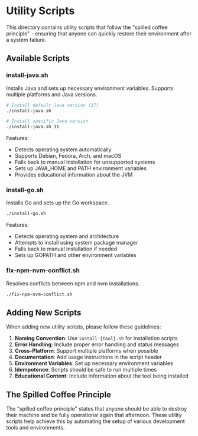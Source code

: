 # Utility Scripts

This directory contains utility scripts that follow the "spilled coffee principle" - ensuring that anyone can quickly restore their environment after a system failure.

## Available Scripts

### install-java.sh

Installs Java and sets up necessary environment variables. Supports multiple platforms and Java versions.

```bash
# Install default Java version (17)
./install-java.sh

# Install specific Java version
./install-java.sh 11
```

Features:
- Detects operating system automatically
- Supports Debian, Fedora, Arch, and macOS
- Falls back to manual installation for unsupported systems
- Sets up JAVA_HOME and PATH environment variables
- Provides educational information about the JVM

### install-go.sh

Installs Go and sets up the Go workspace.

```bash
./install-go.sh
```

Features:
- Detects operating system and architecture
- Attempts to install using system package manager
- Falls back to manual installation if needed
- Sets up GOPATH and other environment variables

### fix-npm-nvm-conflict.sh

Resolves conflicts between npm and nvm installations.

```bash
./fix-npm-nvm-conflict.sh
```

## Adding New Scripts

When adding new utility scripts, please follow these guidelines:

1. **Naming Convention**: Use `install-{tool}.sh` for installation scripts
2. **Error Handling**: Include proper error handling and status messages
3. **Cross-Platform**: Support multiple platforms when possible
4. **Documentation**: Add usage instructions in the script header
5. **Environment Variables**: Set up necessary environment variables
6. **Idempotence**: Scripts should be safe to run multiple times
7. **Educational Content**: Include information about the tool being installed

## The Spilled Coffee Principle

The "spilled coffee principle" states that anyone should be able to destroy their machine and be fully operational again that afternoon. These utility scripts help achieve this by automating the setup of various development tools and environments.
